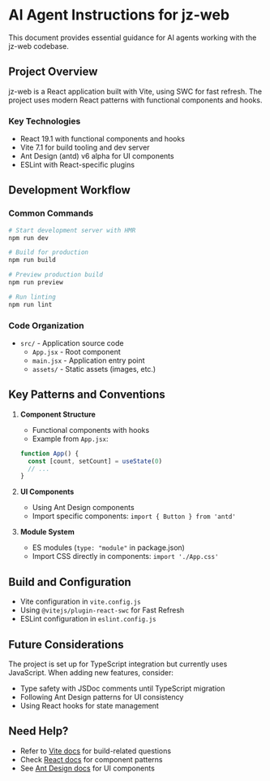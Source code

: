 # AI Agent Instructions for jz-web

This document provides essential guidance for AI agents working with the jz-web codebase.

## Project Overview

jz-web is a React application built with Vite, using SWC for fast refresh. The project uses modern React patterns with functional components and hooks.

### Key Technologies

- React 19.1 with functional components and hooks
- Vite 7.1 for build tooling and dev server
- Ant Design (antd) v6 alpha for UI components
- ESLint with React-specific plugins

## Development Workflow

### Common Commands

```bash
# Start development server with HMR
npm run dev

# Build for production
npm run build

# Preview production build
npm run preview

# Run linting
npm run lint
```

### Code Organization

- `src/` - Application source code
  - `App.jsx` - Root component
  - `main.jsx` - Application entry point
  - `assets/` - Static assets (images, etc.)

## Key Patterns and Conventions

1. **Component Structure**
   - Functional components with hooks
   - Example from `App.jsx`:
   ```jsx
   function App() {
     const [count, setCount] = useState(0)
     // ...
   }
   ```

2. **UI Components**
   - Using Ant Design components
   - Import specific components: `import { Button } from 'antd'`

3. **Module System**
   - ES modules (`type: "module"` in package.json)
   - Import CSS directly in components: `import './App.css'`

## Build and Configuration

- Vite configuration in `vite.config.js`
- Using `@vitejs/plugin-react-swc` for Fast Refresh
- ESLint configuration in `eslint.config.js`

## Future Considerations

The project is set up for TypeScript integration but currently uses JavaScript. When adding new features, consider:
- Type safety with JSDoc comments until TypeScript migration
- Following Ant Design patterns for UI consistency
- Using React hooks for state management

## Need Help?

- Refer to [Vite docs](https://vite.dev) for build-related questions
- Check [React docs](https://react.dev) for component patterns
- See [Ant Design docs](https://ant.design) for UI components